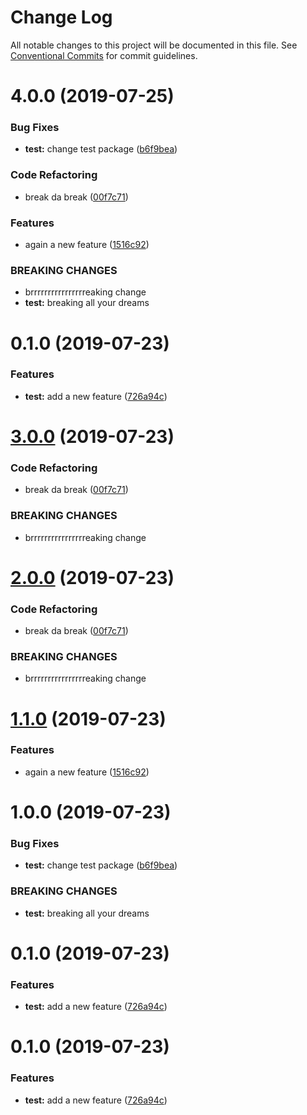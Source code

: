 # Change Log

All notable changes to this project will be documented in this file.
See [Conventional Commits](https://conventionalcommits.org) for commit guidelines.

# 4.0.0 (2019-07-25)


### Bug Fixes

* **test:** change test package ([b6f9bea](https://github.com/reno-xjb/sandbox/commit/b6f9bea))


### Code Refactoring

* break da break ([00f7c71](https://github.com/reno-xjb/sandbox/commit/00f7c71))


### Features

* again a new feature ([1516c92](https://github.com/reno-xjb/sandbox/commit/1516c92))


### BREAKING CHANGES

* brrrrrrrrrrrrrrrreaking change
* **test:** breaking all your dreams



# 0.1.0 (2019-07-23)


### Features

* **test:** add a new feature ([726a94c](https://github.com/reno-xjb/sandbox/commit/726a94c))





# [3.0.0](https://github.com/reno-xjb/sandbox/compare/test@1.1.0...test@3.0.0) (2019-07-23)


### Code Refactoring

* break da break ([00f7c71](https://github.com/reno-xjb/sandbox/commit/00f7c71))


### BREAKING CHANGES

* brrrrrrrrrrrrrrrreaking change





# [2.0.0](https://github.com/reno-xjb/sandbox/compare/test@1.1.0...test@2.0.0) (2019-07-23)


### Code Refactoring

* break da break ([00f7c71](https://github.com/reno-xjb/sandbox/commit/00f7c71))


### BREAKING CHANGES

* brrrrrrrrrrrrrrrreaking change





# [1.1.0](https://github.com/reno-xjb/sandbox/compare/test@1.0.0...test@1.1.0) (2019-07-23)


### Features

* again a new feature ([1516c92](https://github.com/reno-xjb/sandbox/commit/1516c92))





# 1.0.0 (2019-07-23)


### Bug Fixes

* **test:** change test package ([b6f9bea](https://github.com/reno-xjb/sandbox/commit/b6f9bea))


### BREAKING CHANGES

* **test:** breaking all your dreams



# 0.1.0 (2019-07-23)


### Features

* **test:** add a new feature ([726a94c](https://github.com/reno-xjb/sandbox/commit/726a94c))





# 0.1.0 (2019-07-23)


### Features

* **test:** add a new feature ([726a94c](https://github.com/reno-xjb/sandbox/commit/726a94c))
